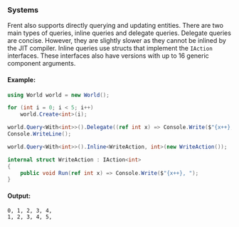 ### Systems

Frent also supports directly querying and updating entities. There are two main types of queries, inline queries and delegate queries. Delegate queries are concise. However, they are slightly slower as they cannot be inlined by the JIT compiler. Inline queries use structs that implement the `IAction` interfaces. These interfaces also have versions with up to 16 generic component arguments. 

#### Example:

```csharp
using World world = new World();

for (int i = 0; i < 5; i++)
    world.Create<int>(i);

world.Query<With<int>>().Delegate((ref int x) => Console.Write($"{x++}, "));
Console.WriteLine();

world.Query<With<int>>().Inline<WriteAction, int>(new WriteAction());

internal struct WriteAction : IAction<int>
{
    public void Run(ref int x) => Console.Write($"{x++}, ");
}
```
#### Output:
```
0, 1, 2, 3, 4,
1, 2, 3, 4, 5,
```
